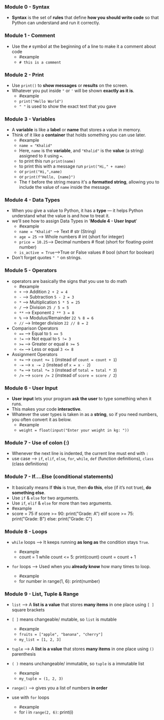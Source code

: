 
### Module 0 - Syntax
- **Syntax** is the set of **rules** that define **how you should write code** so that Python can understand and run it correctly.

### Module 1 - Comment
- Use the `#` symbol at the beginning of a line to make it a comment about code
	- #example 
	- `# this is a comment`

### Module 2 - Print
- Use `print()` to **show messages** or **results** on the screen.
- Whatever you put inside `"` or `'` will be shown **exactly as it is**.
	- #example 
	- `print("Hello World")`
	- `" "` is used to show the exact text that you gave

### Module 3 - Variables
- A **variable** is like a **label** or **name** that stores a value in memory.
- Think of it like a **container** that holds something you can use later.
	- #example
	- `name = "Khalid"`
	- Here, `name` is the **variable**, and `"Khalid"` is the **value** (a string) assigned to it using `=`.
	- to print this run `print(name)`
	- to print this with a message run `print("Hi," + name)`
	- or `print("Hi,",name)`
	- or `print(f"Hello, {name}")`
	- The `f` before the string means it's a **formatted string**, allowing you to include the value of `name` inside the message.

### Module 4 - Data Types
- When you give a value to Python, it has a **type** — it helps Python understand what the value is and how to treat it.
- we'll see how to assign Data Types in '**Module 4 - User Input**'
	- #example 
	- `name = "Khalid"` --> Text  # str  (String)
	- `age = 25` --> Whole numbers  # int (short for integer)
	- `price = 10.25`--> Decimal numbers  # float (short for floating-point number)
	- `is_active = True`-->True or False values  # bool (short for boolean)
- Don't forget quotes `" "` on strings.

### Module 5 - Operators
- operators are basically the signs that you use to do math
	- #example 
	- `+`  --> Addition `2 + 2 = 4`
	- `-`  --> Subtraction  `5 - 2 = 3`
	- `*`  --> Multiplication `5 * 5 = 25`
	- `/`  --> Division `25 / 5 = 5`
	- `**` --> Exponent `2 ** 3 = 8`
	- `%`  --> Modulus/Remainder `22 % 8 = 6`
	- `//` --> Integer division `22 // 8 = 2`
- Comparison Operators
	- `==` --> Equal to `5 == 5`
	- `!=` --> Not equal to `5 != 3`
	- `>=` --> Greater or equal `8 >= 5`
	- `<=` --> Less or equal `3 <= 8`
- Assignment Operators
	- `+=` --> `count += 1` (instead of `count = count + 1`)
	- `-=` --> `x -= 2` (instead of `x = x - 2`)
	- `*=` --> `total *= 3` (instead of `total = total * 3`)
	- `/=` --> `score /= 2` (instead of `score = score / 2`)

### Module 6 - User Input
- **User input** lets your program **ask the user** to type something when it runs.
- This makes your code **interactive**.
- Whatever the user types is taken in as a **string**, so if you need numbers, you often convert it as below.
	- #example 
	- `weight = float(input("Enter your weight in kg: "))`

### Module 7 - Use of colon (:)
- Whenever the next line is indented, the current line must end with `:`
- use case --> `if`, `elif`, `else`, `for`, `while`, `def` (function definitions), `class` (class definitions)

### Module 7 -  If....Else (conditional statements)
- It basically means If **this** is true, then **do this**, else (if it’s not true), **do something else**.
- Use `if` & `else` for two arguments.
- Use `if`, `elif` & `else` for more than two arguments.
- #example 
- score = 75
	if score >= 90:
	    print("Grade: A")
	elif score >= 75:
	    print("Grade: B")
	else:
	    print("Grade: C")

### Module 8 - Loops
- `while` loops --> It keeps running **as long as** the condition stays `True`.
	- #example 
	- count = 1
		while count <= 5:
	    print(count)
	    count = count + 1
	
- `for` loops --> Used when you **already know** how many times to loop.
	- #example 
	- for number in range(1, 6):
	    print(number)

### Module 9 - List, Tuple & Range
- `list` --> A **list is a value** that stores **many items** in one place using `[ ]` square brackets
- `[ ]` means changeable/ mutable, so `list` is mutable
	- #example 
	- `fruits = ["apple", "banana", "cherry"]`
	- `my_list = [1, 2, 3]`

- `tuple` --> A **list is a value** that stores **many items** in one place using `()` parenthesis
- `( )` means unchangeable/ immutable, so `tuple` is a immutable list
	- #example 
	- `my_tuple = (1, 2, 3)`

- `range()` --> gives you a list of numbers **in order**
- use with `for` loops
	- #example 
	- for i in `range(2, 6)`:
	    print(i)
